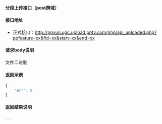 #### 分段上传接口（post跨域）

#### 接口地址
  * 正式接口：http://ppyun.ugc.upload.pptv.com/php/api_uploaded.php?ppfeature=xx&fid=xx&start=xx&end=xx

#### 请求body说明
文件二进制

#### 返回示例
```javascript
{
    "err": 0
}
```

#### 返回结果说明
```javascript
...
```